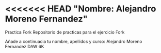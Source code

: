 <<<<<<< HEAD
"Nombre: Alejandro Moreno Fernandez" 
=======
Practica Fork
Repositorio de practicas para el ejercicio Fork

Añade a continuacia tu nombre,  apellidos y curso:
Alejandro Moreno Fernandez DAW 6K




